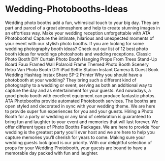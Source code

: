 # Wedding-Photobooths-Ideas
Wedding photo booths add a fun, whimsical touch to your big day.  They are part and parcel of a great atmosphere and help to create stunning images in an effortless way. Make your wedding reception unforgettable with ATA Photobooths! Capture the intimate, hilarious and unexpected moments of your event with our stylish photo booths. If you are looking for some wedding photography booth ideas? Check out our list of 12 best photo booth ideas for weddings photoshoots and wedding receptions.    Classic Photo Booth DIY Curtain Photo Booth Hanging Props From Trees  Stand-Up Board Faux Framed Wall Polaroid Frame Themed Photo Booth Scenery  Retro Van Photo Booth  DIY iPad Selfie Station  Instant Camera &amp; Guest Book Wedding Hashtag Instax Share SP-2 Printer  Why you should have a photobooth at your wedding?  They bring such a different kind of photography to a wedding or event, serving as both an additional way to capture the day and as entertainment for your guests. And nowadays, a good photo booth with excellent equipment can produce fantastic photos.  ATA Photobooths provide automated Photobooth services. The booths are open styled and decorated in sync with your wedding theme. We are here to provide super fun experiences for you and your guests. Hiring a Photo Booth for a party or wedding or any kind of celebration is guaranteed to bring fun and laughter to your event and memories that will last forever.    We offer different types of Photo Booths Packages. We are here to provide Your wedding is the greatest party you’ll ever host and we are here to help you capture memories you’ll cherish for years to come. Making sure your wedding guests look good is our priority. With our delightful selection of props for your Wedding Photobooth, your guests are bound to have a memorable day packed with fun and laughter. 
